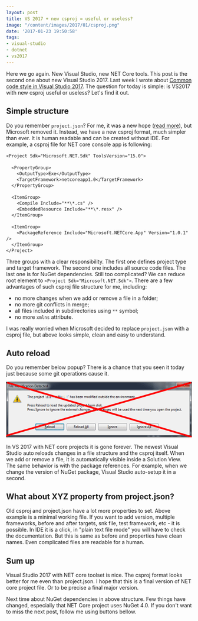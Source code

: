 ```yaml
---
layout: post
title: VS 2017 + new csproj = useful or useless?
image: "/content/images/2017/01/csproj.png"
date: '2017-01-23 19:50:58'
tags:
- visual-studio
- dotnet
- vs2017
---
```


Here we go again. New Visual Studio, new NET Core tools. This post is the second one about new Visual Studio 2017. Last week I wrote about [Common code style in Visual Studio 2017](https://stapp.space/common-code-style-in-visual-studio-2017/).
The question for today is simple: is VS2017 with new csproj useful or useless? Let's find it out.

## Simple structure
Do you remember `project.json`? For me, it was a new hope ([read more](https://stapp.space/project-json-made-my-life-easier-and-it-is-not-a-joke/#episodevianewhope)), but Microsoft removed it. Instead, we have a new csproj format, much simpler than ever. It is human readable and can be created without IDE. For example, a csproj file for NET core console app is following: 
```
<Project Sdk="Microsoft.NET.Sdk" ToolsVersion="15.0">

  <PropertyGroup>
    <OutputType>Exe</OutputType>
    <TargetFramework>netcoreapp1.0</TargetFramework>
  </PropertyGroup>

  <ItemGroup>
    <Compile Include="**\*.cs" />
    <EmbeddedResource Include="**\*.resx" />
  </ItemGroup>

  <ItemGroup>
    <PackageReference Include="Microsoft.NETCore.App" Version="1.0.1" />
  </ItemGroup>
</Project>
```
Three groups with a clear responsibility. The first one defines project type and target framework. The second one includes all source code files. The last one is for NuGet dependencies. Still too complicated? We can reduce root element to `<Project Sdk="Microsoft.NET.Sdk">`. There are a few advantages of such csproj file structure for me, including:

- no more changes when we add or remove a file in a folder;
- no more git conflicts in merge;
- all files included in subdirectories using `**` symbol;
- no more `xmlns` attribute.

I was really worried when Microsoft decided to replace `project.json` with a csproj file, but above looks simple, clean and easy to understand.


## Auto reload
Do you remember below popup? There is a chance that you seen it today just because some git operations cause it.

![](/content/images/2017/01/reload2.png)

In VS 2017 with NET core projects it is gone forever. The newest Visual Studio auto reloads changes in a file structure and the csproj itself. When we add or remove a file, it is automatically visible inside a Solution View. The same behavior is with the package references. For example, when we change the version of NuGet package, Visual Studio auto-setup it in a second.  

## What about XYZ property from project.json?
Old csproj and project.json have a lot more properties to set. Above example is a minimal working file. If you want to add version, multiple frameworks, before and after targets, snk file, test framework, etc - it is possible. In IDE it is a click, in "plain text file mode" you will have to check the documentation. But this is same as before and properties have clean names. Even complicated files are readable for a human. 

## Sum up
Visual Studio 2017 with NET core toolset is nice. The csproj format looks better for me even than project.json. I hope that this is a final version of NET core project file. Or to be precise a final major version. 

Next time about NuGet dependencies in above structure. Few things have changed, especially that NET Core project uses NuGet 4.0. 
If you don't want to miss the next post, follow me using buttons bellow.